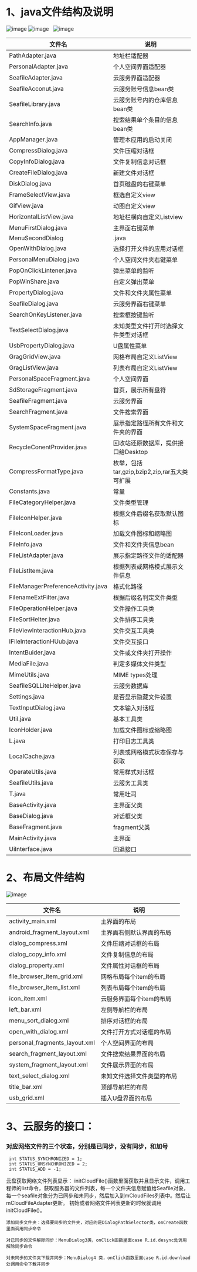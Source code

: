 # 1、java文件结构及说明<br />
![image](https://github.com/openthos/oto-filemanager-analysis/blob/master/doc/summary/pictures/java_structure_1.png)
![image](https://github.com/openthos/oto-filemanager-analysis/blob/master/doc/summary/pictures/java_structure_2.png)  
![image](https://github.com/openthos/oto-filemanager-analysis/blob/master/doc/summary/pictures/java_structure_3.png)  

|文件名|说明|
|------|----|
|PathAdapter.java|地址栏适配器|
|PersonalAdapter.java|个人空间界面适配器|
|SeafileAdapter.java|云服务界面适配器|
|SeafileAcconut.java|云服务账号信息bean类|
|SeafileLibrary.java|云服务账号内的仓库信息bean类|
|SearchInfo.java|搜索结果单个条目的信息bean类|
|AppManager.java|管理本应用的启动关闭|
|CompressDialog.java|文件压缩对话框|
|CopyInfoDialog.java|文件复制信息对话框|
|CreateFileDialog.java|新建文件对话框|
|DiskDialog.java|首页磁盘的右键菜单|
|FrameSelectView.java|框选自定义view|
|GifView.java|动图自定义view|
|HorizontalListView.java|地址栏横向自定义Listview|
|MenuFirstDialog.java|主界面右键菜单|
|MenuSecondDialog|.java|排序方式菜单|
|OpenWithDialog.java|选择打开文件的应用对话框|
|PersonalMenuDialog.java|个人空间文件夹右键菜单|
|PopOnClickLintener.java|弹出菜单的监听|
|PopWinShare.java|自定义弹出菜单|
|PropertyDialog.java|文件和文件夹属性菜单|
|SeafileDialog.java|云服务界面右键菜单|
|SearchOnKeyListener.java|搜索框按键监听|
|TextSelectDialog.java|未知类型文件打开时选择文件类型对话框|
|UsbPropertyDialog.java|U盘属性菜单|
|GragGridView.java|网格布局自定义ListView|
|GragListView.java|列表布局自定义ListView|
|PersonalSpaceFragment.java|个人空间界面|
|SdStorageFragment.java|首页，展示所有盘符|
|SeafileFragment.java|云服务界面|
|SearchFragment.java|文件搜索界面|
|SystemSpaceFragment.java|展示指定路径所有文件和文件夹的界面|
|RecycleConentProvider.java|回收站还原数据库，提供接口给Desktop|
|CompressFormatType.java|枚举，包括tar,gzip,bzip2,zip,rar五大类可扩展|
|Constants.java|常量|
|FileCategoryHelper.java|文件类型管理|
|FileIconHelper.java|根据文件后缀名获取默认图标|
|FileIconLoader.java|加载文件图标和缩略图|
|FileInfo.java|文件和文件夹信息bean|
|FileListAdapter.java|展示指定路径文件的适配器|
|FileListItem.java|根据列表或网格模式展示文件信息|
|FileManagerPreferenceActivity.java|格式化路径|
|FilenameExtFilter.java|根据后缀名判定文件类型|
|FileOperationHelper.java|文件操作工具类|
|FileSortHelter.java|文件排序工具类|
|FileViewInteractionHub.java|文件交互工具类|
|IFileInteractionHUub.java|文件交互接口|
|IntentBuider,java|文件或文件夹打开操作|
|MediaFile.java|判定多媒体文件类型|
|MimeUtils.java|MIME types处理|
|SeafileSQLLiteHelper.java|云服务数据库|
|Settings.java|是否显示隐藏文件设置|
|TextInputDialog.java|文本输入对话框|
|Util.java|基本工具类|
|IconHolder.java|加载文件图标或缩略图|
|L.java|打印日志工具类|
|LocalCache.java|列表或网格模式状态保存与获取|
|OperateUtils.java|常用样式对话框|
|SeafileUtils.java|云服务工具类|
|T.java|常用吐司|
|BaseActivity.java|主界面父类|
|BaseDialog.java|对话框父类|
|BaseFragment.java|fragment父类|
|MainActivity.java|主界面|
|UiInterface.java|回退接口| 

# 2、布局文件结构
![image](https://github.com/openthos/oto-filemanager-analysis/blob/master/doc/summary/pictures/layout_structure.png)

|文件名|说明|
|------|----|
|activity_main.xml|主界面的布局|
|android_fragment_layout.xml|主界面右侧默认界面的布局|
|dialog_compress.xml|文件压缩对话框的布局|
|dialog_copy_info.xml|文件复制信息的布局|
|dialog_property.xml|文件属性对话框的布局|
|file_browser_item_grid.xml|网格布局每个item的布局|
|file_browser_item_list.xml|列表布局每个item的布局|
|icon_item.xml|云服务界面每个item的布局|
|left_bar.xml|左侧导航栏的布局|
|menu_sort_dialog.xml|排序对话框的布局|
|open_with_dialog.xml|文件打开方式对话框的布局|
|personal_fragments_layout.xml|个人空间界面的布局|
|search_fragment_layout.xml|文件搜索结果界面的布局|
|system_fragment_layout.xml|文件展示界面的布局|
|text_select_dialog.xml|未知文件选择文件类型的布局|
|title_bar.xml|顶部导航栏的布局|
|usb_grid.xml|插入U盘界面的布局|

# 3、云服务的接口：
### 对应网络文件的三个状态，分别是已同步，没有同步，和加号
     int STATUS_SYNCHRONIZED = 1;
     int STATUS_UNSYNCHRONIZED = 2;
     int STATUS_ADD = -1;

云盘获取网络文件列表显示：
initCloudFile()函数里面获取并且显示文件，调用工程师的list命令，获取服务器的文件列表，每一个文件夹信息赋值给Seafile对象，每一个seafile对象分为已同步和未同步，然后加入到mCloudFiles列表中。然后让mCloudFileAdapter更新。
初始或者网络文件列表更新的时候就调用initCloudFile()。

    添加同步文件夹：选择要同步的文件夹，对应的是DialogPathSelector类，onCreate函数里面调用同步命令

    对已同步的文件解除同步：MenuDialog3类，onClick函数里面case R.id.desync处调用解除同步命令

    对未同步的文件夹下载并同步：MenuDialog4 类，onClick函数里面case R.id.download处调用命令下载并同步
